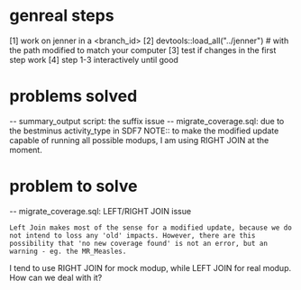 # genreal steps
[1] work on jenner in a <branch_id>
[2] devtools::load_all("../jenner") # with the path modified to match your computer
[3] test if changes in the first step work
[4] step 1-3 interactively until good

# problems solved
-- summary_output script: the suffix issue
-- migrate_coverage.sql: due to the bestminus activity_type in SDF7
NOTE:: to make the modified update capable of running all possible modups,
I am using RIGHT JOIN at the moment.

# problem to solve
-- migrate_coverage.sql: LEFT/RIGHT JOIN issue
    
    Left Join makes most of the sense for a modified update, because we do not intend to loss any 'old' impacts. However, there are this possibility that 'no new coverage found' is not an error, but an warning - eg. the MR_Measles.

  I tend to use RIGHT JOIN for mock modup, while LEFT JOIN for real modup. How can we deal with it?

